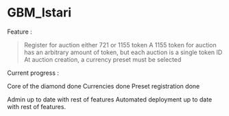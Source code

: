 # GBM_Istari



Feature : 


>Register for auction either 721 or 1155 token
>A 1155 token for auction has an arbitrary amount of token, but each auction is a single token ID
>At auction creation, a currency preset must be selected


Current progress : 

Core of the diamond done
Currencies done
Preset registration done


Admin up to date with rest of features
Automated deployment up to date with rest of features.